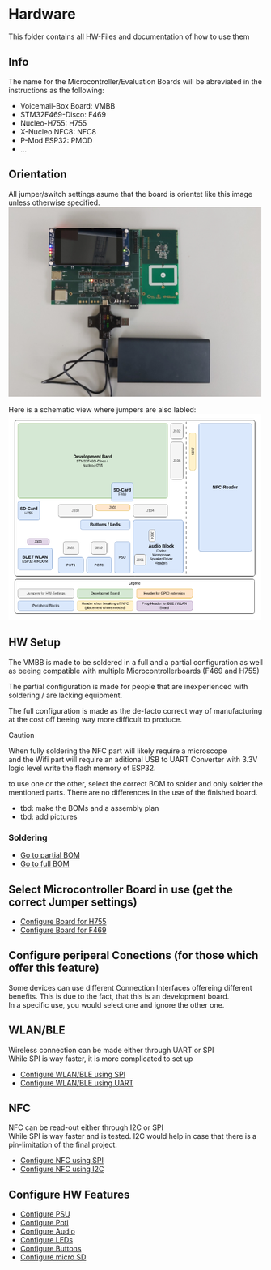 # Hardware
This folder contains all HW-Files and documentation of how to use them

## Info
The name for the Microcontroller/Evaluation Boards will be abreviated in the instructions as the following:
- Voicemail-Box Board: 	VMBB
- STM32F469-Disco:		F469
- Nucleo-H755:			H755
- X-Nucleo NFC8:		NFC8
- P-Mod ESP32:			PMOD
- ...

## Orientation
All jumper/switch settings asume that the board is orientet like this image unless otherwise specified. 
<img src=../Picture/20250507_130009.jpg width="500">

Here is a schematic view where jumpers are also labled:  
<img src=../Documentation/Jumper/HardwareJumper-Overview.png width="500">

## HW Setup
The VMBB is made to be soldered in a full and a partial configuration as well as beeing compatible with
multiple Microcontrollerboards (F469 and H755)

The partial configuration is made for people that are inexperienced with soldering / are lacking equipment.  

The full configuration is made as the de-facto correct way of manufacturing at the cost off beeing way more difficult to produce.

> [!CAUTION]  
> When fully soldering the NFC part will likely require a microscope  
> and the Wifi part will require an aditional USB to UART Converter with 3.3V logic level write the flash memory of ESP32.

to use one or the other, select the correct BOM to solder and only solder the mentioned parts. There are no differences in the use of the finished board.

- tbd: make the BOMs and a assembly plan
- tbd: add pictures

### Soldering
- [Go to partial BOM](BOM/BOM_partial.csv)
- [Go to full BOM](BOM/BOM_full.csv)

## Select Microcontroller Board in use (get the correct Jumper settings)
- [Configure Board for H755](Config/H755/H755.md)
- [Configure Board for F469](Config/F469/F469.md)

## Configure periperal Conections (for those which offer this feature)
Some devices can use different Connection Interfaces offereing different benefits.
This is due to the fact, that this is an development board.  
In a specific use, you would select one and ignore the other one.

## WLAN/BLE
Wireless connection can be made either through UART or SPI  
While SPI is way faster, it is more complicated to set up
- [Configure WLAN/BLE using SPI](Config/SPI_WLAN.md)
- [Configure WLAN/BLE using UART](Config/UART_WLAN.md)
## NFC
NFC can be read-out either through I2C or SPI  
While SPI is way faster and is tested.
I2C would help in case that there is a pin-limitation of the final project.
- [Configure NFC using SPI](Config/SPI_NFC.md)  
- [Configure NFC using I2C](Config/I2C_NFC.md)

## Configure HW Features
- [Configure PSU](Config/PSU.md)
- [Configure Poti](Config/Poti.md)
- [Configure Audio](Config/Audio.md)
- [Configure LEDs](Config/Leds.md)
- [Configure Buttons](Config/Buttons.md)
- [Configure micro SD](Config/uSD.md)
